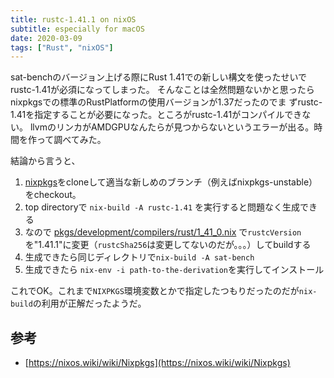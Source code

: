 ```yaml
---
title: rustc-1.41.1 on nixOS
subtitle: especially for macOS
date: 2020-03-09
tags: ["Rust", "nixOS"]
---
```

sat-benchのバージョン上げる際にRust 1.41での新しい構文を使ったせいでrustc-1.41が必須になってしまった。
そんなことは全然問題ないかと思ったらnixpkgsでの標準のRustPlatformの使用バージョンが1.37だったのでま
ずrustc-1.41を指定することが必要になった。ところがrustc-1.41がコンパイルできない。
llvmのリンカがAMDGPUなんたらが見つからないというエラーが出る。時間を作って調べてみた。

結論から言うと、

1. [nixpkgs](https://github.com/NixOS/nixpkgs)をcloneして適当な新しめのブランチ（例えばnixpkgs-unstable）をcheckout。
1. top directoryで `nix-build -A rustc-1.41` を実行すると問題なく生成できる
1. なので
   [pkgs/development/compilers/rust/1_41_0.nix](https://github.com/NixOS/nixpkgs/tree/master/pkgs/development/compilers/rust/)
   で`rustcVersion`を"1.41.1"に変更（`rustcSha256`は変更してないのだが。。。）してbuildする
1. 生成できたら同じディレクトリで`nix-build -A sat-bench`
1. 生成できたら `nix-env -i path-to-the-derivation`を実行してインストール

これでOK。これまで`NIXPKGS`環境変数とかで指定したつもりだったのだが`nix-build`の利用が正解だったようだ。


## 参考

- [https://nixos.wiki/wiki/Nixpkgs](https://nixos.wiki/wiki/Nixpkgs)

